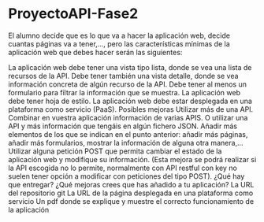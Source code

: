 # ProyectoAPI-Fase2
El alumno decide que es lo que va a hacer la aplicación web, decide cuantas páginas va a tener,…, pero las características mínimas de la aplicación web que debes hacer serán las siguientes:

La aplicación web debe tener una vista tipo lista, donde se vea una lista de recursos de la API.
Debe tener también una vista detalle, donde se vea información concreta de algún recurso de la API.
Debe tener al menos un formulario para filtrar la información que se muestra.
La aplicación web debe tener hoja de estilo.
La aplicación web debe estar desplegada en una plataforma como servicio (PaaS).
Posibles mejoras
Utilizar más de una API. Combinar en vuestra aplicación información de varias APIS. O utilizar una API y más información que tengáis en algún fichero JSON.
Añadir más elementos de los que se indican en el punto anterior: añadir más páginas, añadir más formularios, mostrar la información de alguna otra manera,…
Utilizar alguna petición POST que permita cambiar el estado de la aplicación web y modifique su información. (Esta mejora se podrá realizar si la API escogida no lo permite, normalmente con API restful con key no suelen tener opción a modificar con peticiones del tipo POST).
¿Qué hay que entregar?
¿Qué mejoras crees que has añadido a tu aplicación?
La URL del repositorio git
La URL de la página desplegada en una plataforma como servicio
Un pdf donde se explique y muestre el correcto funcionamiento de la aplicación
